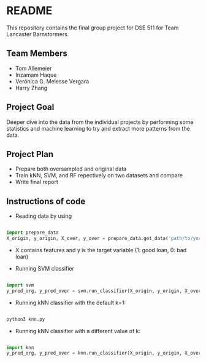 # README
 
This repository contains the final group project for DSE 511 for Team Lancaster Barnstormers.

## Team Members
- Tom Allemeier
- Inzamam Haque 
- Verónica G. Melesse Vergara
- Harry Zhang

## Project Goal
Deeper dive into the data from the individual projects by performing some statistics and machine learning to try and extract more patterns from the data.

## Project Plan
- Prepare both oversampled and original data
- Train kNN, SVM, and RF repectively on two datasets and compare
- Write final report

## Instructions of code
- Reading data by using

```python

import prepare_data
X_origin, y_origin, X_over, y_over = prepare_data.get_data('path/to/your/database/')

```

- X contains features and y is the target variable (1: good loan, 0: bad loan)

- Running SVM classifier

```python

import svm
y_pred_org, y_pred_over = svm.run_classifier(X_origin, y_origin, X_over, y_over)

```

- Running kNN classifier with the default k=1:
```python

python3 knn.py

```

- Running kNN classifier with a different value of k:
```python

import knn
y_pred_org, y_pred_over = knn.run_classifier(X_origin, y_origin, X_over, y_over, 1)

```
